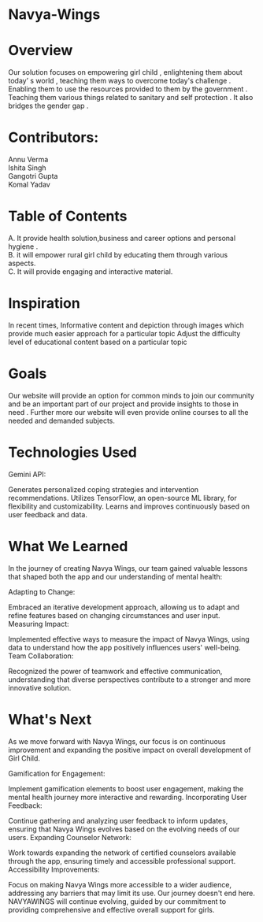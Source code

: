 # Navya-Wings
# Overview
Our solution focuses on empowering girl child , enlightening them about today’ s world , teaching them ways  to overcome today's challenge . Enabling them to use the resources provided to them by the government . Teaching them various things related to sanitary and self protection . It also bridges the gender gap .

# Contributors:
Annu Verma   
Ishita Singh   
Gangotri Gupta    
Komal Yadav

# Table of Contents
A. It provide health  solution,business and career options and personal hygiene .                
             B. it will empower rural girl child by educating them through various  aspects.          
  C.  It will provide  engaging and interactive material.

# Inspiration
In recent times, Informative content and depiction through images which provide much easier approach for a particular topic
Adjust  the difficulty level of educational content based on a particular topic

# Goals

Our website will provide  an option for common minds to join our community and
be an important part of our project and provide insights to those in need .
Further more our website will even provide online courses to all the needed and demanded subjects.

# Technologies Used

Gemini API:

Generates personalized coping strategies and intervention recommendations.
Utilizes TensorFlow, an open-source ML library, for flexibility and customizability.
Learns and improves continuously based on user feedback and data.


 # What We Learned
In the journey of creating Navya Wings, our team gained valuable lessons that shaped both the app and our understanding of mental health:

Adapting to Change:

Embraced an iterative development approach, allowing us to adapt and refine features based on changing circumstances and user input.
Measuring Impact:

Implemented effective ways to measure the impact of Navya Wings, using data to understand how the app positively influences users' well-being.
Team Collaboration:

Recognized the power of teamwork and effective communication, understanding that diverse perspectives contribute to a stronger and more innovative solution.


# What's Next
As we move forward with Navya Wings, our focus is on continuous improvement and expanding the positive impact on overall development of Girl Child.

Gamification for Engagement:

Implement gamification elements to boost user engagement, making the mental health journey more interactive and rewarding.
Incorporating User Feedback:

Continue gathering and analyzing user feedback to inform updates, ensuring that Navya Wings evolves based on the evolving needs of our users.
Expanding Counselor Network:

Work towards expanding the network of certified counselors available through the app, ensuring timely and accessible professional support.
Accessibility Improvements:

Focus on making Navya Wings more accessible to a wider audience, addressing any barriers that may limit its use.
Our journey doesn't end here. NAVYAWINGS will continue evolving, guided by our commitment to providing comprehensive and effective overall support for girls.

